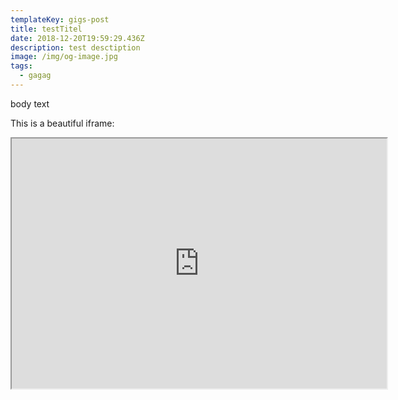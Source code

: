 ```yaml
---
templateKey: gigs-post
title: testTitel
date: 2018-12-20T19:59:29.436Z
description: test desctiption
image: /img/og-image.jpg
tags:
  - gagag
---
```

body text

This is a beautiful iframe:



<iframe src="http://www.example.com/" width="600" height="400"></iframe>
